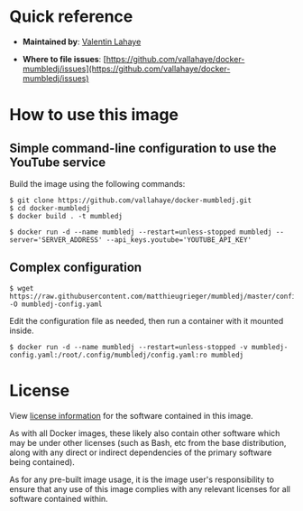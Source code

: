 # Quick reference

- **Maintained by**: [Valentin Lahaye](https://github.com/vallahaye/docker-mumbledj)

- **Where to file issues**: [https://github.com/vallahaye/docker-mumbledj/issues](https://github.com/vallahaye/docker-mumbledj/issues)

# How to use this image

## Simple command-line configuration to use the YouTube service

Build the image using the following commands:

```console
$ git clone https://github.com/vallahaye/docker-mumbledj.git
$ cd docker-mumbledj
$ docker build . -t mumbledj
```

```console
$ docker run -d --name mumbledj --restart=unless-stopped mumbledj --server='SERVER_ADDRESS' --api_keys.youtube='YOUTUBE_API_KEY'
```

## Complex configuration

```console
$ wget https://raw.githubusercontent.com/matthieugrieger/mumbledj/master/config.yaml -O mumbledj-config.yaml
```

Edit the configuration file as needed, then run a container with it mounted inside.

```console
$ docker run -d --name mumbledj --restart=unless-stopped -v mumbledj-config.yaml:/root/.config/mumbledj/config.yaml:ro mumbledj
```

# License

View [license information](https://github.com/matthieugrieger/mumbledj/blob/master/LICENSE) for the software contained in this image.

As with all Docker images, these likely also contain other software which may be under other licenses (such as Bash, etc from the base distribution, along with any direct or indirect dependencies of the primary software being contained).

As for any pre-built image usage, it is the image user's responsibility to ensure that any use of this image complies with any relevant licenses for all software contained within.
